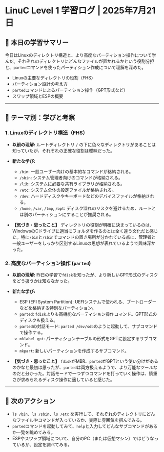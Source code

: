 # LinuC Level 1 学習ログ | 2025年7月21日

## 🎯 本日の学習サマリー

今日はLinuxのディレクトリ構造と、より高度なパーティション操作について学んだ。それぞれのディレクトリにどんなファイルが置かれるかという役割分担と、`parted`コマンドを使ったパーティション作成について理解を深めた。

-   Linuxの主要なディレクトリの役割（FHS）
-   パーティション設計の考え方
-   `parted`コマンドによるパーティション操作（GPT形式など）
-   スワップ領域とESPの概要

---

## 🤔 テーマ別：学びと考察

### 1. Linuxのディレクトリ構造（FHS）

-   **以前の理解:**
    ルートディレクトリ `/` の下に色々なディレクトリがあることは知っていたが、それぞれの正確な役割は曖昧だった。

-   **新たな学び:**
    -   `/bin`: 一般ユーザー向けの基本的なコマンドが格納される。
    -   `/sbin`: システム管理者向けのコマンドが格納される。
    -   `/lib`: システムに必要な共有ライブラリが格納される。
    -   `/etc`: システム全体の設定ファイルが格納される。
    -   `/dev`: ハードディスクやキーボードなどのデバイスファイルが格納される。
    -   `/home`, `/var`, `/tmp`, `/opt`: ディスク溢れのリスクを避けるため、ルートとは別のパーティションにすることが推奨される。

-   **【気づき・思ったこと】**
    ディレクトリの役割が明確に決まっているのは、WindowsのCドライブに適当にフォルダを作るのとは全く違う文化だと感じた。特に`/bin`と`/sbin`でコマンドの置き場所が分かれている点に、管理者と一般ユーザーをしっかり区別するLinuxの思想が表れているようで興味深かった。

### 2. 高度なパーティション操作 (`parted`)

-   **以前の理解:**
    昨日の学習で`fdisk`を知ったが、より新しいGPT形式のディスクをどう扱うかは知らなかった。

-   **新たな学び:**
    -   ESP (EFI System Partition): UEFIシステムで使われる、ブートローダーなどを格納する特別なパーティション。
    -   `parted`: `fdisk`よりも高機能なパーティション操作コマンド。GPT形式のディスクも扱える。
    -   `parted`の対話モード: `parted /dev/sdb`のように起動して、サブコマンドで操作する。
    -   `mklabel gpt`: パーティションテーブルの形式をGPTに設定するサブコマンド。
    -   `mkpart`: 新しいパーティションを作成するサブコマンド。

-   **【気づき・思ったこと】**
    `fdisk`がMBR、`parted`がGPTという使い分けがあるのかなと最初は思ったが、`parted`は両方扱えるようで、より万能なツールなのだと分かった。対話モードで一つずつコマンドを打っていく操作は、慎重さが求められるディスク操作に適していると感じた。

---

## 🚀 次のアクション

-   `ls /bin`、`ls /sbin`、`ls /etc` を実行して、それぞれのディレクトリにどんなファイルやコマンドが入っているか、実際に雰囲気を掴んでみる。
-   `parted`コマンドを起動してみて、`help`と入力してどんなサブコマンドがあるか一覧を眺めてみる。
-   ESPやスワップ領域について、自分のPC（または仮想マシン）ではどうなっているか、設定を調べてみる。
